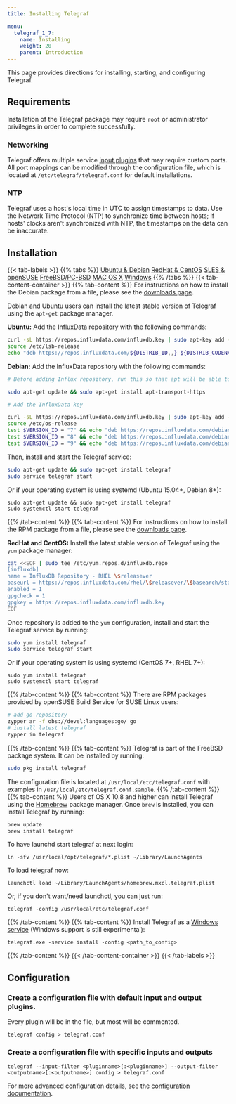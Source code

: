```yaml
---
title: Installing Telegraf

menu:
  telegraf_1_7:
    name: Installing
    weight: 20
    parent: Introduction
---
```


This page provides directions for installing, starting, and configuring Telegraf.

## Requirements

Installation of the Telegraf package may require `root` or administrator privileges in order to complete successfully.

### Networking

Telegraf offers multiple service [input plugins](/telegraf/v1.7/plugins/inputs/) that may
require custom ports.
All port mappings can be modified through the configuration file,
which is located at `/etc/telegraf/telegraf.conf` for default installations.

### NTP

Telegraf uses a host's local time in UTC to assign timestamps to data.
Use the Network Time Protocol (NTP) to synchronize time between hosts; if hosts' clocks
aren't synchronized with NTP, the timestamps on the data can be inaccurate.

## Installation

{{< tab-labels >}}
{{% tabs %}}
  [Ubuntu & Debian](#)
  [RedHat & CentOS](#)
  [SLES & openSUSE](#)
  [FreeBSD/PC-BSD](#)
  [MAC OS X](#)
  [Windows](#)
{{% /tabs %}}
{{< tab-content-container >}}
{{% tab-content %}}
  For instructions on how to install the Debian package from a file, please see the [downloads page](https://influxdata.com/downloads/).

  Debian and Ubuntu users can install the latest stable version of Telegraf using the `apt-get` package manager.

  **Ubuntu:** Add the InfluxData repository with the following commands:

  ```bash
  curl -sL https://repos.influxdata.com/influxdb.key | sudo apt-key add -
  source /etc/lsb-release
  echo "deb https://repos.influxdata.com/${DISTRIB_ID,,} ${DISTRIB_CODENAME} stable" | sudo tee /etc/apt/sources.list.d/influxdb.list
  ```

  **Debian:** Add the InfluxData repository with the following commands:

  ```bash
  # Before adding Influx repository, run this so that apt will be able to read the repository.

  sudo apt-get update && sudo apt-get install apt-transport-https

  # Add the InfluxData key

  curl -sL https://repos.influxdata.com/influxdb.key | sudo apt-key add -
  source /etc/os-release
  test $VERSION_ID = "7" && echo "deb https://repos.influxdata.com/debian wheezy stable" | sudo tee /etc/apt/sources.list.d/influxdb.list
  test $VERSION_ID = "8" && echo "deb https://repos.influxdata.com/debian jessie stable" | sudo tee /etc/apt/sources.list.d/influxdb.list
  test $VERSION_ID = "9" && echo "deb https://repos.influxdata.com/debian stretch stable" | sudo tee /etc/apt/sources.list.d/influxdb.list
  ```

  Then, install and start the Telegraf service:

  ```bash
  sudo apt-get update && sudo apt-get install telegraf
  sudo service telegraf start
  ```

  Or if your operating system is using systemd (Ubuntu 15.04+, Debian 8+):
  ```
  sudo apt-get update && sudo apt-get install telegraf
  sudo systemctl start telegraf
  ```
{{% /tab-content %}}
{{% tab-content %}}
  For instructions on how to install the RPM package from a file, please see the [downloads page](https://influxdata.com/downloads/).

  **RedHat and CentOS:** Install the latest stable version of Telegraf using the `yum` package manager:

  ```bash
  cat <<EOF | sudo tee /etc/yum.repos.d/influxdb.repo
  [influxdb]
  name = InfluxDB Repository - RHEL \$releasever
  baseurl = https://repos.influxdata.com/rhel/\$releasever/\$basearch/stable
  enabled = 1
  gpgcheck = 1
  gpgkey = https://repos.influxdata.com/influxdb.key
  EOF
  ```

  Once repository is added to the `yum` configuration,
  install and start the Telegraf service by running:

  ```bash
  sudo yum install telegraf
  sudo service telegraf start
  ```

  Or if your operating system is using systemd (CentOS 7+, RHEL 7+):
  ```
  sudo yum install telegraf
  sudo systemctl start telegraf
  ```
{{% /tab-content %}}
{{% tab-content %}}
  There are RPM packages provided by openSUSE Build Service for SUSE Linux users:

  ```bash
  # add go repository
  zypper ar -f obs://devel:languages:go/ go
  # install latest telegraf
  zypper in telegraf
  ```
{{% /tab-content %}}
{{% tab-content %}}
  Telegraf is part of the FreeBSD package system.
  It can be installed by running:

  ```bash
  sudo pkg install telegraf
  ```

  The configuration file is located at `/usr/local/etc/telegraf.conf` with examples in `/usr/local/etc/telegraf.conf.sample`.
{{% /tab-content %}}
{{% tab-content %}}
  Users of OS X 10.8 and higher can install Telegraf using the [Homebrew](http://brew.sh/) package manager.
  Once `brew` is installed, you can install Telegraf by running:

  ```bash
  brew update
  brew install telegraf
  ```

  To have launchd start telegraf at next login:
  ```
  ln -sfv /usr/local/opt/telegraf/*.plist ~/Library/LaunchAgents
  ```
  To load telegraf now:
  ```
  launchctl load ~/Library/LaunchAgents/homebrew.mxcl.telegraf.plist
  ```

  Or, if you don't want/need launchctl, you can just run:
  ```
  telegraf -config /usr/local/etc/telegraf.conf
  ```
{{% /tab-content %}}
{{% tab-content %}}
  Install Telegraf as a [Windows service](https://github.com/influxdata/telegraf/blob/master/docs/WINDOWS_SERVICE.md) (Windows support is still experimental):
  ```
  telegraf.exe -service install -config <path_to_config>
  ```
{{% /tab-content %}}
{{< /tab-content-container >}}
{{< /tab-labels >}}

## Configuration

### Create a configuration file with default input and output plugins.

Every plugin will be in the file, but most will be commented.

```
telegraf config > telegraf.conf
```

### Create a configuration file with specific inputs and outputs
```
telegraf --input-filter <pluginname>[:<pluginname>] --output-filter <outputname>[:<outputname>] config > telegraf.conf
```

For more advanced configuration details, see the
[configuration documentation](/telegraf/v1.7/administration/configuration/).
